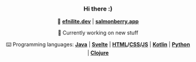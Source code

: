 <div align="center">

### Hi there :)

🌃 **[efnilite.dev](https://efnilite.dev/)** | **[salmonberry.app](https://salmonberry.app)**

🔭 Currently working on new stuff
  
⌨️ Programming languages: **[Java](https://github.com/Efnilite/Walk-in-the-Park)** | **[Svelte](https://salmonberry.app)** | **[HTML](https://efnilite.dev/projects/ip/visualizer)/[CSS](https://reject.efnilite.dev)/[JS](https://github.com/Efnilite/reject)** | **[Kotlin](https://github.com/Efnilite/ztd)** | **[Python](https://github.com/Efnilite/edge-detection)** | **[Clojure](https://github.com/Efnilite/games)**

</div>
